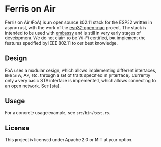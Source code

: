 # Ferris on Air
Ferris on Air (FoA) is an open source 802.11 stack for the ESP32 written in async rust, with the work of the [esp32-open-mac](https://esp32-open-mac.be/) project. The stack is intended to be used with [embassy](https://embassy.dev/) and is still in very early stages of development. We do not claim to be Wi-Fi certified, but implement the features specified by IEEE 802.11 to our best knowledge.
 ## Design
FoA uses a modular design, which allows implementing different interfaces, like STA, AP, etc. through a set of traits specified in [interface]. Currently only a very basic STA interface is implemented, which allows connecting to an open network. See [sta].
## Usage
For a concrete usage example, see `src/bin/test.rs`.
## License
This project is licensed under Apache 2.0 or MIT at your option.
